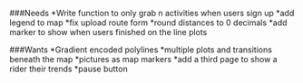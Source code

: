 ###Needs
*Write function to only grab n activities when users sign up
*add legend to map
*fix upload route form
*round distances to 0 decimals
*add marker to show when users finished on the line plots



###Wants
*Gradient encoded polylines
*multiple plots and transitions beneath the map
*pictures as map markers
*add a third page to show a rider their trends
*pause button

